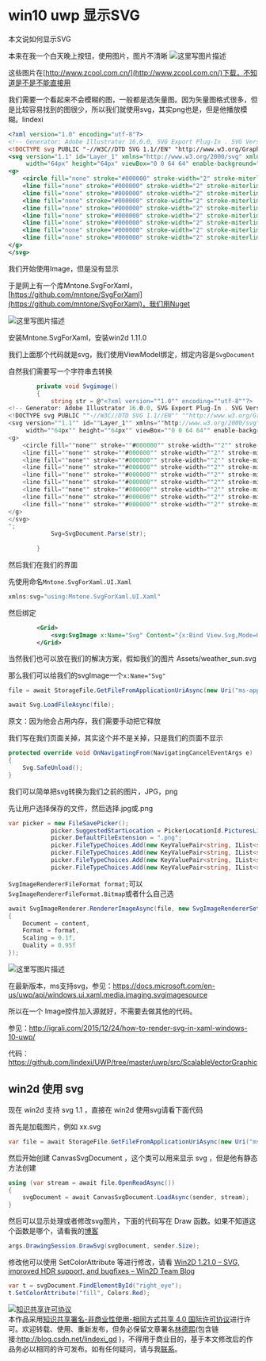 # win10 uwp 显示SVG

本文说如何显示SVG

<!--more-->
<!-- CreateTime:2018/12/25 10:37:05 -->


<div id="toc"></div>

本来在我一个白天晚上按钮，使用图片，图片不清晰
![这里写图片描述](http://img.blog.csdn.net/20160729180053912)

这些图片在[http://www.zcool.com.cn/](http://www.zcool.com.cn/)下载，不知道是不是不能直接用

我们需要一个看起来不会模糊的图，一般都是选矢量图。因为矢量图格式很多，但是比较容易找到的图很少，所以我们就使用svg，其实png也是，但是他播放模糊。lindexi

```xml
<?xml version="1.0" encoding="utf-8"?>
<!-- Generator: Adobe Illustrator 16.0.0, SVG Export Plug-In . SVG Version: 6.00 Build 0)  -->
<!DOCTYPE svg PUBLIC "-//W3C//DTD SVG 1.1//EN" "http://www.w3.org/Graphics/SVG/1.1/DTD/svg11.dtd">
<svg version="1.1" id="Layer_1" xmlns="http://www.w3.org/2000/svg" xmlns:xlink="http://www.w3.org/1999/xlink" x="0px" y="0px"
	 width="64px" height="64px" viewBox="0 0 64 64" enable-background="new 0 0 64 64" xml:space="preserve">
<g>
	<circle fill="none" stroke="#000000" stroke-width="2" stroke-miterlimit="10" cx="32" cy="32" r="16"/>
	<line fill="none" stroke="#000000" stroke-width="2" stroke-miterlimit="10" x1="32" y1="10" x2="32" y2="0"/>
	<line fill="none" stroke="#000000" stroke-width="2" stroke-miterlimit="10" x1="32" y1="64" x2="32" y2="54"/>
	<line fill="none" stroke="#000000" stroke-width="2" stroke-miterlimit="10" x1="54" y1="32" x2="64" y2="32"/>
	<line fill="none" stroke="#000000" stroke-width="2" stroke-miterlimit="10" x1="0" y1="32" x2="10" y2="32"/>
	<line fill="none" stroke="#000000" stroke-width="2" stroke-miterlimit="10" x1="48" y1="16" x2="53" y2="11"/>
	<line fill="none" stroke="#000000" stroke-width="2" stroke-miterlimit="10" x1="11" y1="53" x2="16" y2="48"/>
	<line fill="none" stroke="#000000" stroke-width="2" stroke-miterlimit="10" x1="48" y1="48" x2="53" y2="53"/>
	<line fill="none" stroke="#000000" stroke-width="2" stroke-miterlimit="10" x1="11" y1="11" x2="16" y2="16"/>
</g>
</svg>

```

我们开始使用Image，但是没有显示

于是网上有一个库Mntone.SvgForXaml，[https://github.com/mntone/SvgForXaml](https://github.com/mntone/SvgForXaml)，我们用Nuget

![这里写图片描述](http://img.blog.csdn.net/20160729185702468)

安装Mntone.SvgForXaml，安装win2d 1.11.0

我们上面那个代码就是svg，我们使用ViewModel绑定，绑定内容是`SvgDocument`

自然我们需要写一个字符串去转换

```csharp
        private void Svgimage()
        {
            string str = @"<?xml version=""1.0"" encoding=""utf-8""?>
<!-- Generator: Adobe Illustrator 16.0.0, SVG Export Plug-In . SVG Version: 6.00 Build 0)  -->
<!DOCTYPE svg PUBLIC ""-//W3C//DTD SVG 1.1//EN"" ""http://www.w3.org/Graphics/SVG/1.1/DTD/svg11.dtd"">
<svg version=""1.1"" id=""Layer_1"" xmlns=""http://www.w3.org/2000/svg"" xmlns:xlink=""http://www.w3.org/1999/xlink"" x=""0px"" y=""0px""
	 width=""64px"" height=""64px"" viewBox=""0 0 64 64"" enable-background=""new 0 0 64 64"" xml:space=""preserve"">
<g>
	<circle fill=""none"" stroke=""#000000"" stroke-width=""2"" stroke-miterlimit=""10"" cx=""32"" cy=""32"" r=""16""/>
	<line fill=""none"" stroke=""#000000"" stroke-width=""2"" stroke-miterlimit=""10"" x1=""32"" y1=""10"" x2=""32"" y2=""0""/>
	<line fill=""none"" stroke=""#000000"" stroke-width=""2"" stroke-miterlimit=""10"" x1=""32"" y1=""64"" x2=""32"" y2=""54""/>
	<line fill=""none"" stroke=""#000000"" stroke-width=""2"" stroke-miterlimit=""10"" x1=""54"" y1=""32"" x2=""64"" y2=""32""/>
	<line fill=""none"" stroke=""#000000"" stroke-width=""2"" stroke-miterlimit=""10"" x1=""0"" y1=""32"" x2=""10"" y2=""32""/>
	<line fill=""none"" stroke=""#000000"" stroke-width=""2"" stroke-miterlimit=""10"" x1=""48"" y1=""16"" x2=""53"" y2=""11""/>
	<line fill=""none"" stroke=""#000000"" stroke-width=""2"" stroke-miterlimit=""10"" x1=""11"" y1=""53"" x2=""16"" y2=""48""/>
	<line fill=""none"" stroke=""#000000"" stroke-width=""2"" stroke-miterlimit=""10"" x1=""48"" y1=""48"" x2=""53"" y2=""53""/>
	<line fill=""none"" stroke=""#000000"" stroke-width=""2"" stroke-miterlimit=""10"" x1=""11"" y1=""11"" x2=""16"" y2=""16""/>
</g>
</svg>
";
            Svg=SvgDocument.Parse(str);
          
        }
```

然后我们在我们的界面

先使用命名`Mntone.SvgForXaml.UI.Xaml`

```csharp
xmlns:svg="using:Mntone.SvgForXaml.UI.Xaml"
```

然后绑定

```xml
        <Grid>
            <svg:SvgImage x:Name="Svg" Content="{x:Bind View.Svg,Mode=OneWay}"></svg:SvgImage>
        </Grid>
```

当然我们也可以放在我们的解决方案，假如我们的图片 Assets/weather_sun.svg

那么我们可以给我们的svgImage一个`x:Name="Svg"`

```csharp
file = await StorageFile.GetFileFromApplicationUriAsync(new Uri("ms-appx:///Assets/weather_sun.svg"));

await Svg.LoadFileAsync(file);
```

原文：因为他会占用内存，我们需要手动把它释放

我们写在我们页面关掉，其实这个并不是关掉，只是我们的页面不显示

```csharp
protected override void OnNavigatingFrom(NavigatingCancelEventArgs e)  
{
    Svg.SafeUnload();
}
```



我们可以简单把svg转换为我们之前的图片，JPG，png

先让用户选择保存的文件，然后选择.jpg或.png

```csharp
var picker = new FileSavePicker();
			picker.SuggestedStartLocation = PickerLocationId.PicturesLibrary;
			picker.DefaultFileExtension = ".png";
			picker.FileTypeChoices.Add(new KeyValuePair<string, IList<string>>("Bitmap image", new[] { ".bmp" }.ToList()));
			picker.FileTypeChoices.Add(new KeyValuePair<string, IList<string>>("Png image", new[] { ".png" }.ToList()));
			picker.FileTypeChoices.Add(new KeyValuePair<string, IList<string>>("Jpeg image", new[] { ".jpg", ".jpe", ".jpeg" }.ToList()));
			picker.FileTypeChoices.Add(new KeyValuePair<string, IList<string>>("Gif image", new[] { ".gif" }.ToList()));

```

`SvgImageRendererFileFormat format;`可以`SvgImageRendererFileFormat.Bitmap`或者什么自己选

```csharp
await SvgImageRenderer.RendererImageAsync(file, new SvgImageRendererSettings()  
{
    Document = content,
    Format = format,
    Scaling = 0.1f,
    Quality = 0.95f
});
```

![这里写图片描述](http://img.blog.csdn.net/20160731160141698)

在最新版本，ms支持svg，参见：https://docs.microsoft.com/en-us/uwp/api/windows.ui.xaml.media.imaging.svgimagesource

所以在一个 Image控件加入源就好，不需要去做其他的代码。

参见：http://igrali.com/2015/12/24/how-to-render-svg-in-xaml-windows-10-uwp/

代码：https://github.com/lindexi/UWP/tree/master/uwp/src/ScalableVectorGraphic

## win2d 使用 svg

现在 win2d 支持 svg 1.1 ，直接在 win2d 使用svg请看下面代码

首先是加载图片，例如 xx.svg


```csharp
var file = await StorageFile.GetFileFromApplicationUriAsync(new Uri("ms-appx:///Assets/xx.svg"));
```

然后开始创建 CanvasSvgDocument ，这个类可以用来显示 svg ，但是他有静态方法创建

```csharp
using (var stream = await file.OpenReadAsync())
{
    svgDocument = await CanvasSvgDocument.LoadAsync(sender, stream);
}
```

然后可以显示处理或者修改svg图片，下面的代码写在 Draw 函数。如果不知道这个函数是哪个，请看我的[博客](https://lindexi.gitee.io/post/win10-uwp-win2d-%E5%85%A5%E9%97%A8-%E7%9C%8B%E8%BF%99%E4%B8%80%E7%AF%87%E5%B0%B1%E5%A4%9F%E4%BA%86.html)

```csharp
args.DrawingSession.DrawSvg(svgDocument, sender.Size);
```

修改他可以使用 SetColorAttribute 等进行修改，请看 [Win2D 1.21.0 – SVG, improved HDR support, and bugfixes – Win2D Team Blog](https://blogs.msdn.microsoft.com/win2d/2017/06/26/win2d-1-21-0-svg-improved-hdr-support-and-bugfixes/#comment-5565 )

```csharp
var t = svgDocument.FindElementById("right_eye");
t.SetColorAttribute("fill", Colors.Red);
```

<a rel="license" href="http://creativecommons.org/licenses/by-nc-sa/4.0/"><img alt="知识共享许可协议" style="border-width:0" src="https://licensebuttons.net/l/by-nc-sa/4.0/88x31.png" /></a><br />本作品采用<a rel="license" href="http://creativecommons.org/licenses/by-nc-sa/4.0/">知识共享署名-非商业性使用-相同方式共享 4.0 国际许可协议</a>进行许可。欢迎转载、使用、重新发布，但务必保留文章署名[林德熙](http://blog.csdn.net/lindexi_gd)(包含链接:http://blog.csdn.net/lindexi_gd )，不得用于商业目的，基于本文修改后的作品务必以相同的许可发布。如有任何疑问，请与我[联系](mailto:lindexi_gd@163.com)。  

